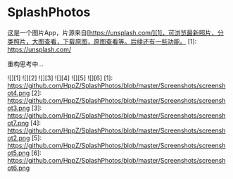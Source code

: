 # SplashPhotos

这是一个图片App，片源来自[https://unsplash.com/][1]，可浏览最新照片，分类照片，大图查看，下载原图，原图查看等。后续还有一些功能。
  [1]: https://unsplash.com/

重构思考中...

![][1]
![][2]
![][3]
![][4]
![][5]
![][6]
  [1]: https://github.com/HppZ/SplashPhotos/blob/master/Screenshots/screenshot4.png
  [2]: https://github.com/HppZ/SplashPhotos/blob/master/Screenshots/screenshot3.png
  [3]: https://github.com/HppZ/SplashPhotos/blob/master/Screenshots/screenshot7.png
  [4]: https://github.com/HppZ/SplashPhotos/blob/master/Screenshots/screenshot2.png
  [5]: https://github.com/HppZ/SplashPhotos/blob/master/Screenshots/screenshot5.png
  [6]: https://github.com/HppZ/SplashPhotos/blob/master/Screenshots/screenshot6.png



